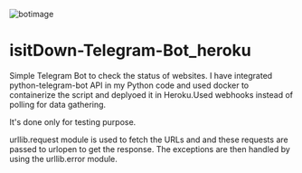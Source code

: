 ![botimage](https://user-images.githubusercontent.com/65948438/120761203-8f691f80-c532-11eb-8e85-04d691cecc4f.png)
# isitDown-Telegram-Bot_heroku

Simple Telegram Bot to check the status of websites. I have integrated python-telegram-bot API in my Python code and used docker to containerize the script and deplyoed it in Heroku.Used webhooks instead of polling for data gathering.

It's done only for testing purpose. 

urllib.request module is used to fetch the URLs and and these requests are passed to urlopen to get the response. The exceptions are then handled by using the urllib.error module.
